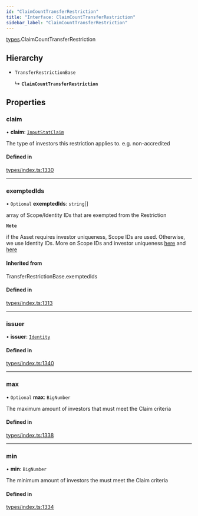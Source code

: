 ```yaml
---
id: "ClaimCountTransferRestriction"
title: "Interface: ClaimCountTransferRestriction"
sidebar_label: "ClaimCountTransferRestriction"
---
```


[types](../../../modules/Types/Types.md).ClaimCountTransferRestriction

## Hierarchy

- `TransferRestrictionBase`

  ↳ **`ClaimCountTransferRestriction`**

## Properties

### claim

• **claim**: [`InputStatClaim`](../../../modules/Types/Types.md#inputstatclaim)

The type of investors this restriction applies to. e.g. non-accredited

#### Defined in

[types/index.ts:1330](https://github.com/PolymeshAssociation/polymesh-sdk/blob/d4e2c127f/src/types/index.ts#L1330)

___

### exemptedIds

• `Optional` **exemptedIds**: `string`[]

array of Scope/Identity IDs that are exempted from the Restriction

**`Note`**

 if the Asset requires investor uniqueness, Scope IDs are used. Otherwise, we use Identity IDs. More on Scope IDs and investor uniqueness
  [here](https://developers.polymesh.network/introduction/identity#polymesh-unique-identity-system-puis) and
  [here](https://developers.polymesh.network/polymesh-docs/primitives/confidential-identity)

#### Inherited from

TransferRestrictionBase.exemptedIds

#### Defined in

[types/index.ts:1313](https://github.com/PolymeshAssociation/polymesh-sdk/blob/d4e2c127f/src/types/index.ts#L1313)

___

### issuer

• **issuer**: [`Identity`](../../../classes/API/Entities/Identity/Identity.md)

#### Defined in

[types/index.ts:1340](https://github.com/PolymeshAssociation/polymesh-sdk/blob/d4e2c127f/src/types/index.ts#L1340)

___

### max

• `Optional` **max**: `BigNumber`

The maximum amount of investors that must meet the Claim criteria

#### Defined in

[types/index.ts:1338](https://github.com/PolymeshAssociation/polymesh-sdk/blob/d4e2c127f/src/types/index.ts#L1338)

___

### min

• **min**: `BigNumber`

The minimum amount of investors the must meet the Claim criteria

#### Defined in

[types/index.ts:1334](https://github.com/PolymeshAssociation/polymesh-sdk/blob/d4e2c127f/src/types/index.ts#L1334)
